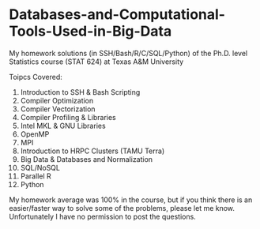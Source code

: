 # Databases-and-Computational-Tools-Used-in-Big-Data
My homework solutions (in SSH/Bash/R/C/SQL/Python) of the Ph.D. level Statistics course (STAT 624) at Texas A&amp;M University

Toipcs Covered:

1) Introduction to SSH & Bash Scripting
2) Compiler Optimization
3) Compiler Vectorization
4) Compiler Profiling & Libraries
5) Intel MKL & GNU Libraries
6) OpenMP
7) MPI
8) Introduction to HRPC Clusters (TAMU Terra)
9) Big Data & Databases and Normalization
10) SQL/NoSQL
11) Parallel R
12) Python

My homework average was 100% in the course, but if you think there is an easier/faster way to solve some of the problems, please let me know. Unfortunately I have no permission to post the questions.
